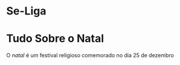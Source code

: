 # Se-Liga
<!DOCTYPE html>
<html lang = "pt-br">
<head>
<meta charset = "UTF-8">
<title>Natal</title>
</head>
<body>
<p><h1><strong>Tudo Sobre o Natal</strong></h1></p>

<p>O <em>natal</em> é um festival religioso comemorado no dia 25 de dezembro 
